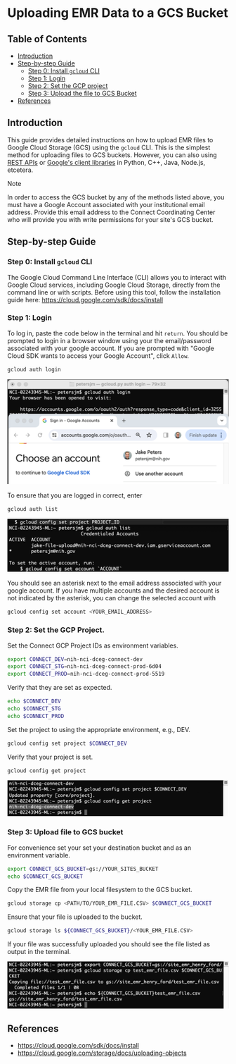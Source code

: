 # Uploading EMR Data to a GCS Bucket

## Table of Contents

-   [Introduction](#introduction)
-   [Step-by-step Guide](#step-by-step-guide)
    -   [Step 0: Install `gcloud` CLI](#step-0)
    -   [Step 1: Login](#step-1)
    -   [Step 2: Set the GCP project](#step-2)
    -   [Step 3: Upload the file to GCS Bucket](#step-3)
-   [References](#references)

<a name="introduction"></a> 
## Introduction 

This guide provides detailed instructions on how to upload EMR files to Google Cloud Storage (GCS) using the `gcloud` CLI. This is the simplest method for uploading files to GCS buckets. However, you can also using [REST APIs](https://cloud.google.com/storage/docs/uploading-objects#rest-upload-objects) or [Google's client libraries](https://cloud.google.com/storage/docs/uploading-objects#storage-upload-object-client-libraries) in Python, C++, Java, Node.js, etcetera.

> [!NOTE]
> In order to access the GCS bucket by any of the methods listed above, you must have a Google Account associated with your institutional email address. Provide this email address to the Connect Coordinating Center who will provide you with write permissions for your site's GCS bucket.

<a name="step-by-step-guide"></a> 
## Step-by-step Guide 

<a name="step-0"></a>
### Step 0: Install `gcloud` CLI 

The Google Cloud Command Line Interface (CLI) allows you to interact with Google Cloud services, including Google Cloud Storage, directly from the command line or with scripts. Before using this tool, follow the installation guide here: <https://cloud.google.com/sdk/docs/install>

<a name="step-1"></a>
### Step 1: Login 

To log in, paste the code below in the terminal and hit `return`. You should be prompted to login in a browser window using your the email/password associated with your google account. If you are prompted with "Google Cloud SDK wants to access your Google Account", click `Allow`.

``` bash
gcloud auth login
```

![](images/gcs-upload-tutorial/login.png)

To ensure that you are logged in correct, enter

``` bash
gcloud auth list
```

![](images/gcs-upload-tutorial/gcloud-auth-list.png)

You should see an asterisk next to the email address associated with your google account. If you have multiple accounts and the desired account is not indicated by the asterisk, you can change the selected account with

``` bash
gcloud config set account <YOUR_EMAIL_ADDRESS>
```

<a name="step-2"></a>
### Step 2: Set the GCP Project. 

Set the Connect GCP Project IDs as environment variables.

``` bash
export CONNECT_DEV=nih-nci-dceg-connect-dev
export CONNECT_STG=nih-nci-dceg-connect-prod-6d04
export CONNECT_PROD=nih-nci-dceg-connect-prod-5519
```

Verify that they are set as expected.

``` bash
echo $CONNECT_DEV
echo $CONNECT_STG
echo $CONNECT_PROD
```

Set the project to using the appropriate environment, e.g., DEV.

``` bash
gcloud config set project $CONNECT_DEV
```

Verify that your project is set.

```         
gcloud config get project
```

![](images/gcs-upload-tutorial/gcloud-config-get-project.png)

<a name="step-3"></a>
### Step 3: Upload file to GCS bucket 

For convenience set your set your destination bucket and as an environment variable.

``` bash
export CONNECT_GCS_BUCKET=gs://YOUR_SITES_BUCKET
echo $CONNECT_GCS_BUCKET
```

Copy the EMR file from your local filesystem to the GCS bucket.

``` bash
gcloud storage cp <PATH/TO/YOUR_EMR_FILE.CSV> $CONNECT_GCS_BUCKET
```

Ensure that your file is uploaded to the bucket.

``` bash
gcloud storage ls ${CONNECT_GCS_BUCKET}/<YOUR_EMR_FILE.CSV>
```

If your file was successfully uploaded you should see the file listed as output in the terminal.

![](images/gcs-upload-tutorial/gcloud-storage-cp.png)

<a name="references"></a>
## References 

-   <https://cloud.google.com/sdk/docs/install>
-   <https://cloud.google.com/storage/docs/uploading-objects>
